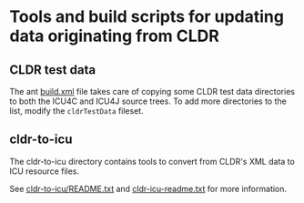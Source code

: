<!--- © 2020 and later: Unicode, Inc. and others. ---> 
<!--- License & terms of use: http://www.unicode.org/copyright.html --->

# Tools and build scripts for updating data originating from CLDR

## CLDR test data

The ant [build.xml](build.xml) file takes care of copying some CLDR
test data directories to both the ICU4C and ICU4J source trees. To add
more directories to the list, modify the `cldrTestData` fileset.

## cldr-to-icu

The cldr-to-icu directory contains tools to convert from CLDR's XML
data to ICU resource files.

See [cldr-to-icu/README.txt](cldr-to-icu/README.txt) and
[cldr-icu-readme.txt](../../icu4c/source/data/cldr-icu-readme.txt) for
more information.
